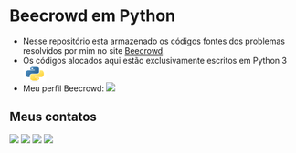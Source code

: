 # Beecrowd em Python

* Nesse repositório esta armazenado os códigos fontes dos problemas resolvidos por mim no site [Beecrowd](https://www.beecrowd.com.br).
* Os códigos alocados aqui estão exclusivamente escritos em Python 3 <img align="center" alt="Breno-Python" height="30" width="40" src="https://raw.githubusercontent.com/devicons/devicon/master/icons/python/python-original.svg">
* Meu perfil Beecrowd: <a href="https://www.beecrowd.com.br/judge/pt/profile/515847" target="_blank"><img src="https://img.shields.io/website-up-down-green-red/http/monip.org.svg" target="_blank"></a>

## Meus contatos
<div> 
  <a href="https://instagram.com/bbraido2" target="_blank"><img src="https://img.shields.io/badge/-Instagram-%23E4405F?style=for-the-badge&logo=instagram&logoColor=white" target="_blank"></a>
  <a href = "mailto:brenosilvabraido1998@gmail.com"><img src="https://img.shields.io/badge/-Gmail-%23333?style=for-the-badge&logo=gmail&logoColor=white" target="_blank"></a>
  <a href="https://www.linkedin.com/in/bbraido2" target="_blank"><img src="https://img.shields.io/badge/-LinkedIn-%230077B5?style=for-the-badge&logo=linkedin&logoColor=white" target="_blank"></a>
  <a href="https://www.facebook.com/Breno.Braido1998" target="_blank"><img src="https://img.shields.io/badge/Facebook-1877F2?style=for-the-badge&logo=facebook&logoColor=white" target="_blank"></a>
</div>
